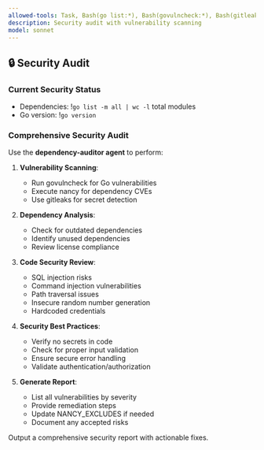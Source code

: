 ```yaml
---
allowed-tools: Task, Bash(go list:*), Bash(govulncheck:*), Bash(gitleaks:*)
description: Security audit with vulnerability scanning
model: sonnet
---
```


## 🔒 Security Audit

### Current Security Status
- Dependencies: !`go list -m all | wc -l` total modules
- Go version: !`go version`

### Comprehensive Security Audit

Use the **dependency-auditor agent** to perform:

1. **Vulnerability Scanning**:
   - Run govulncheck for Go vulnerabilities
   - Execute nancy for dependency CVEs
   - Use gitleaks for secret detection

2. **Dependency Analysis**:
   - Check for outdated dependencies
   - Identify unused dependencies
   - Review license compliance

3. **Code Security Review**:
   - SQL injection risks
   - Command injection vulnerabilities
   - Path traversal issues
   - Insecure random number generation
   - Hardcoded credentials

4. **Security Best Practices**:
   - Verify no secrets in code
   - Check for proper input validation
   - Ensure secure error handling
   - Validate authentication/authorization

5. **Generate Report**:
   - List all vulnerabilities by severity
   - Provide remediation steps
   - Update NANCY_EXCLUDES if needed
   - Document any accepted risks

Output a comprehensive security report with actionable fixes.
